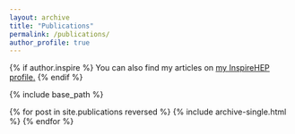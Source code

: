 ```yaml
---
layout: archive
title: "Publications"
permalink: /publications/
author_profile: true
---
```


{% if author.inspire %}
  You can also find my articles on <u><a href="{{author.inspire}}">my InspireHEP profile</a>.</u>
{% endif %}

{% include base_path %}

{% for post in site.publications reversed %}
  {% include archive-single.html %}
{% endfor %}
